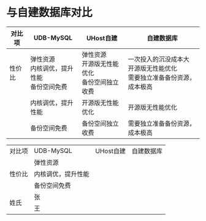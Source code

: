 # 与自建数据库对比

| 对比项   | UDB-MySQL | UHost自建  | 自建数据库 |
| --------- | -- | -- | --- |
| 性价比 | 弹性资源<br> 内核调优，提升性能 <br> 备份空间免费| 弹性资源<br>开源版无性能优化 <br>备份空间独立收费  | 一次投入的沉没成本大<br> 开源版无性能优化<br> 需要独立准备备份资源，成本极高 |
|   | 内核调优，提升性能 | 开源版无性能优化 | 开源版无性能优化 |
|   | 备份空间免费 | 备份空间独立收费 | 需要独立准备备份资源，成本极高 |

<table>
    <tr>
        <td>对比项</td>
        <td>UDB-MySQL</td>
        <td>UHost自建</td>
        <td>自建数据库</td>
    </tr>
    <tr>
        <td rowspan="3">性价比</td>
        <td>弹性资源</td>
    </tr>
    <tr>
        <td>内核调优，提升性能</td>
    </tr>
    <tr>
        <td>备份空间免费</td>
    </tr>
    <tr>
        <td rowspan="2">姓氏</td>
        <td>张</td>
    </tr>
    <tr>
        <td>王</td>
    </tr>
</table>
